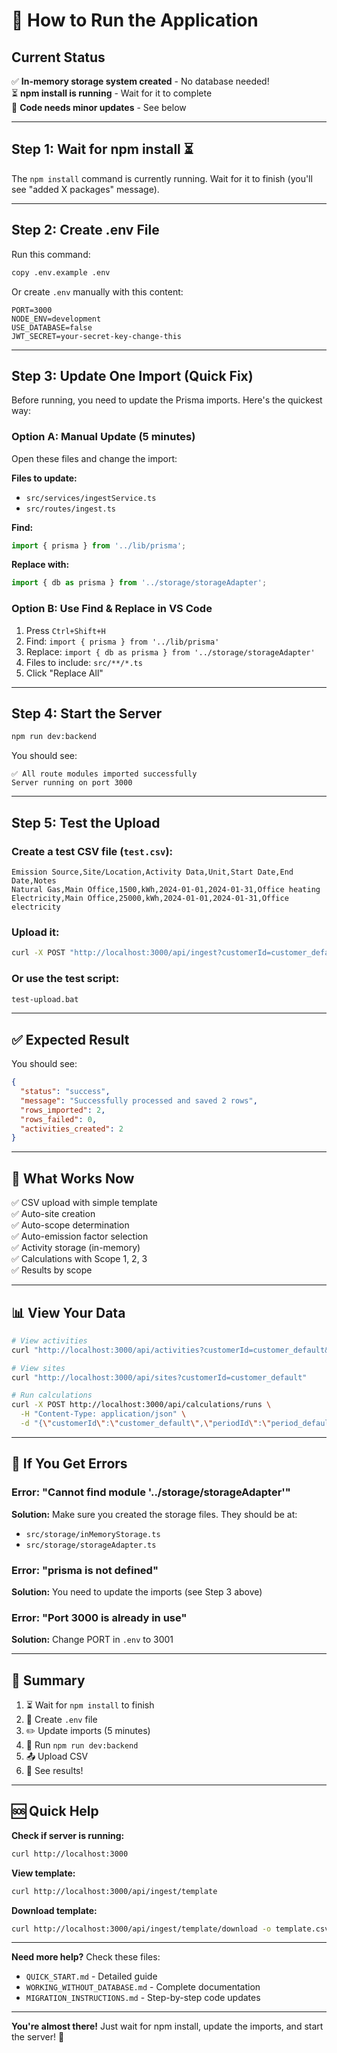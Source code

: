 # 🚀 How to Run the Application

## Current Status

✅ **In-memory storage system created** - No database needed!  
⏳ **npm install is running** - Wait for it to complete  
📝 **Code needs minor updates** - See below  

---

## Step 1: Wait for npm install ⏳

The `npm install` command is currently running. Wait for it to finish (you'll see "added X packages" message).

---

## Step 2: Create .env File

Run this command:
```bash
copy .env.example .env
```

Or create `.env` manually with this content:
```
PORT=3000
NODE_ENV=development
USE_DATABASE=false
JWT_SECRET=your-secret-key-change-this
```

---

## Step 3: Update One Import (Quick Fix)

Before running, you need to update the Prisma imports. Here's the quickest way:

### Option A: Manual Update (5 minutes)

Open these files and change the import:

**Files to update:**
- `src/services/ingestService.ts`
- `src/routes/ingest.ts`

**Find:**
```typescript
import { prisma } from '../lib/prisma';
```

**Replace with:**
```typescript
import { db as prisma } from '../storage/storageAdapter';
```

### Option B: Use Find & Replace in VS Code

1. Press `Ctrl+Shift+H`
2. Find: `import { prisma } from '../lib/prisma'`
3. Replace: `import { db as prisma } from '../storage/storageAdapter'`
4. Files to include: `src/**/*.ts`
5. Click "Replace All"

---

## Step 4: Start the Server

```bash
npm run dev:backend
```

You should see:
```
✅ All route modules imported successfully
Server running on port 3000
```

---

## Step 5: Test the Upload

### Create a test CSV file (`test.csv`):
```csv
Emission Source,Site/Location,Activity Data,Unit,Start Date,End Date,Notes
Natural Gas,Main Office,1500,kWh,2024-01-01,2024-01-31,Office heating
Electricity,Main Office,25000,kWh,2024-01-01,2024-01-31,Office electricity
```

### Upload it:
```bash
curl -X POST "http://localhost:3000/api/ingest?customerId=customer_default&periodId=period_default&save=true" -F "file=@test.csv"
```

### Or use the test script:
```bash
test-upload.bat
```

---

## ✅ Expected Result

You should see:
```json
{
  "status": "success",
  "message": "Successfully processed and saved 2 rows",
  "rows_imported": 2,
  "rows_failed": 0,
  "activities_created": 2
}
```

---

## 🎯 What Works Now

✅ CSV upload with simple template  
✅ Auto-site creation  
✅ Auto-scope determination  
✅ Auto-emission factor selection  
✅ Activity storage (in-memory)  
✅ Calculations with Scope 1, 2, 3  
✅ Results by scope  

---

## 📊 View Your Data

```bash
# View activities
curl "http://localhost:3000/api/activities?customerId=customer_default&periodId=period_default"

# View sites
curl "http://localhost:3000/api/sites?customerId=customer_default"

# Run calculations
curl -X POST http://localhost:3000/api/calculations/runs \
  -H "Content-Type: application/json" \
  -d "{\"customerId\":\"customer_default\",\"periodId\":\"period_default\"}"
```

---

## 🔧 If You Get Errors

### Error: "Cannot find module '../storage/storageAdapter'"

**Solution:** Make sure you created the storage files. They should be at:
- `src/storage/inMemoryStorage.ts`
- `src/storage/storageAdapter.ts`

### Error: "prisma is not defined"

**Solution:** You need to update the imports (see Step 3 above)

### Error: "Port 3000 is already in use"

**Solution:** Change PORT in `.env` to 3001

---

## 📝 Summary

1. ⏳ Wait for `npm install` to finish
2. 📄 Create `.env` file
3. ✏️ Update imports (5 minutes)
4. 🚀 Run `npm run dev:backend`
5. 📤 Upload CSV
6. 🎉 See results!

---

## 🆘 Quick Help

**Check if server is running:**
```bash
curl http://localhost:3000
```

**View template:**
```bash
curl http://localhost:3000/api/ingest/template
```

**Download template:**
```bash
curl http://localhost:3000/api/ingest/template/download -o template.csv
```

---

**Need more help?** Check these files:
- `QUICK_START.md` - Detailed guide
- `WORKING_WITHOUT_DATABASE.md` - Complete documentation
- `MIGRATION_INSTRUCTIONS.md` - Step-by-step code updates

---

**You're almost there!** Just wait for npm install, update the imports, and start the server! 🚀
